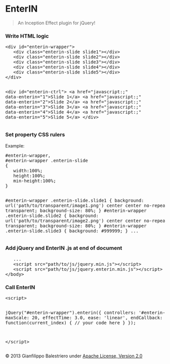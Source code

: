 EnterIN
=======

<blockquote>An Inception Effect plugin for jQuery!</blockquote>

<h3>Write HTML logic</h3>
<pre>
&lt;div id=&quot;enterin-wrapper&quot;&gt;
   &lt;div class=&quot;enterin-slide slide1&quot;&gt;&lt;/div&gt;
   &lt;div class=&quot;enterin-slide slide2&quot;&gt;&lt;/div&gt;
   &lt;div class=&quot;enterin-slide slide3&quot;&gt;&lt;/div&gt;
   &lt;div class=&quot;enterin-slide slide4&quot;&gt;&lt;/div&gt;
   &lt;div class=&quot;enterin-slide slide5&quot;&gt;&lt;/div&gt;
&lt;/div&gt;

&lt;div id=&quot;enterin-ctrl&quot;&gt;
   &lt;a href=&quot;javascript:;&quot; data-enterin=&quot;1&quot;&gt;Slide 1&lt;/a&gt;
   &lt;a href=&quot;javascript:;&quot; data-enterin=&quot;2&quot;&gt;Slide 2&lt;/a&gt;
   &lt;a href=&quot;javascript:;&quot; data-enterin=&quot;3&quot;&gt;Slide 3&lt;/a&gt;
   &lt;a href=&quot;javascript:;&quot; data-enterin=&quot;4&quot;&gt;Slide 4&lt;/a&gt;
   &lt;a href=&quot;javascript:;&quot; data-enterin=&quot;5&quot;&gt;Slide 5&lt;/a&gt;
&lt;/div&gt;
</pre>							

<h3>Set property CSS rulers</h3>
Example:
<br>
<pre>
#enterin-wrapper,
#enterin-wrapper .enterin-slide
{
   width:100%;
   height:100%;
   min-height:100%;
}

#enterin-wrapper .enterin-slide.slide1 {
   background: url('path/to/transparent/image1.png') center center no-repeat transparent;
   background-size: 80%;
}
#enterin-wrapper .enterin-slide.slide2 {
   background: url('path/to/transparent/image2.png') center center no-repeat transparent;
   background-size: 80%;
}
#enterin-wrapper .enterin-slide.slide3 {
   background: #999999;
}
...
</pre>					

<h3>Add jQuery and EnterIN .js at end of document</h3>
<pre>
   ...
   &lt;script src=&quot;path/to/js/jquery.min.js&quot;&gt;&lt;/script&gt;
   &lt;script src=&quot;path/to/js/jquery.enterin.min.js&quot;&gt;&lt;/script&gt;
&lt;/body&gt;
</pre>	

<h3>Call EnterIN</h3>
<pre>
&lt;script&gt;

jQuery("#enterin-wrapper").enterin({
   controllers:	'#enterin-ctrl',
   maxScale: 20,
   effectTime: 3.0,
   ease: 'linear',
   endCallback:	function(current_index) {
      // your code here
   }
});

&lt;/script&gt;
</pre>	

&copy; 2013 Gianfilippo Balestriero under <a target="_blank" href="http://www.apache.org/licenses/LICENSE-2.0">Apache License, Version 2.0</a>